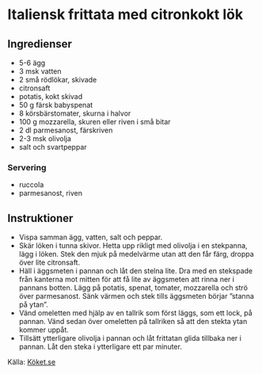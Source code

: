 # Italiensk frittata med citronkokt lök

## Ingredienser

* 5-6 ägg
* 3 msk vatten
* 2 små rödlökar, skivade
* citronsaft
* potatis, kokt skivad
* 50 g färsk babyspenat
* 8 körsbärstomater, skurna i halvor
* 100 g mozzarella, skuren eller riven i små bitar
* 2 dl parmesanost,  färskriven
* 2-3 msk olivolja
* salt och svartpeppar

### Servering
* ruccola
* parmesanost, riven

## Instruktioner

* Vispa samman ägg, vatten, salt och peppar.
* Skär löken i tunna skivor. Hetta upp rikligt med olivolja i en stekpanna, lägg i löken. Stek den mjuk på medelvärme utan att den får färg, droppa över lite citronsaft. 
* Häll i äggsmeten i pannan och låt den stelna lite. Dra med en stekspade från kanterna mot mitten för att få lite av äggsmeten att rinna ner i pannans botten. Lägg på potatis, spenat, tomater, mozzarella och strö över parmesanost. Sänk värmen och stek tills äggsmeten börjar ”stanna på ytan”.
* Vänd omeletten med hjälp av en tallrik som först läggs, som ett lock, på pannan. Vänd sedan över omeletten på tallriken så att den stekta ytan kommer uppåt.
* Tillsätt ytterligare olivolja i pannan och låt frittatan glida tillbaka ner i pannan. Låt den steka i ytterligare ett par minuter.

Källa: [Köket.se](https://www.koket.se/italiensk-frittata-med-citronkokt-lok)